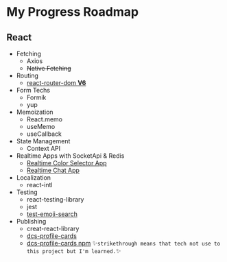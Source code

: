 # My Progress Roadmap

## React
* Fetching
    * Axios
    * ~~Native Fetching~~
* Routing 
    * [react-router-dom **V6**](https://reactrouter.com/docs/en/v6/getting-started/tutorial)
* Form Techs
    * Formik
    * yup
* Memoization
    * React.memo
    * useMemo
    * useCallback
* State Management
    * Context API
* Realtime Apps with SocketApi & Redis
    * [Realtime Color Selector App](https://github.com/dcselek/test-realtime-colors)
    * [Realtime Chat App](https://github.com/dcselek/react-realtime-chat)
* Localization
    * react-intl
* Testing
    * react-testing-library
    * jest
    * [test-emoji-search](https://github.com/dcselek/test-emoji-search)
* Publishing
    * creat-react-library
    * [dcs-profile-cards](https://github.com/dcselek/dcs-profile-cards)
    * [dcs-profile-cards npm](https://www.npmjs.com/package/dcs-profile-cards)
✨`strikethrough means that tech not use to this project but I'm learned.`✨
